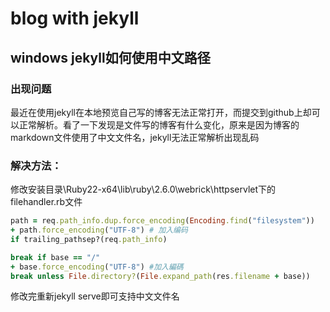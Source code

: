 # blog with jekyll


## windows jekyll如何使用中文路径

### 出现问题
最近在使用jekyll在本地预览自己写的博客无法正常打开，而提交到github上却可以正常解析。看了一下发现是文件写的博客有什么变化，原来是因为博客的markdown文件使用了中文文件名，jekyll无法正常解析出现乱码

### 解决方法：
修改安装目录\Ruby22-x64\lib\ruby\2.6.0\webrick\httpservlet下的filehandler.rb文件

```ruby
path = req.path_info.dup.force_encoding(Encoding.find("filesystem"))
+ path.force_encoding("UTF-8") # 加入编码
if trailing_pathsep?(req.path_info)  
```

```ruby
break if base == "/"
+ base.force_encoding("UTF-8") #加入編碼
break unless File.directory?(File.expand_path(res.filename + base))  
```

修改完重新jekyll serve即可支持中文文件名